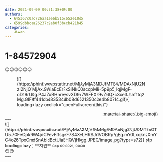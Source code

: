 ```yaml
---
date: 2021-09-09 00:31:38+09:00
authors:
  - 645367c0ac726aa1ee6b515c652e10d5
  - 6599dbbcaa26237c2ab0f3becb421b45
categories:
  - Jiwon
---
```


# 1-84572904

<div class="post-container" markdown="1">
<div class="content-container md-sidebar__scrollwrap" markdown="1">

😉😉😉😉😉😉
<figure markdown="1">
![](https://phinf.wevpstatic.net/MjAyMjA3MDJfMTE4/MDAxNjU2NzI2NjQ1MjAx.9WlaEcErFxSiNkQ0sccpMR-5p9p5_IqjMgP-oD19rU0g.P4JZuBHnreysvXD9x7WFEXs9vZ6QXc3xe3Jshf1tq2Mg.GIF/ff441cbd83534db08d6521350c3e4b80714.gif){ loading=lazy onclick="openFullscreen(this)"}
</figure>


</div>
</div>

<div style="text-align: right;" markdown="1">
<a href="https://weverse.io/fromis9/fanpost/1-84572904" style="text-align: right;">:material-share:{.big-emoji}</a>
</div>
---

<div class="comments-container md-sidebar__scrollwrap" markdown="1">
<div class="comment" markdown="1">
<div class='id-container' markdown="1">
![](https://phinf.wevpstatic.net/MjAyMzA2MjVfMzMg/MDAxNjg3NjU0MTExOTU5.7GFeCpkRW4jdCPevFi1sgeF7S4XyLHRSJr1VOBRp7gEg.mY0LxqknzXmYC4oZ6TpxCmdSnAbldBctUiaEHQVjHkgg.JPEG/image.jpg?type=s72){ pfp loading=lazy }
**<span class="artist">지원</span>** <small>Sep 09 2021, 00:38</small><br>
</div>
<div class='comment-body' markdown="1">
😏😏
</div>
</div>
</div>
---
